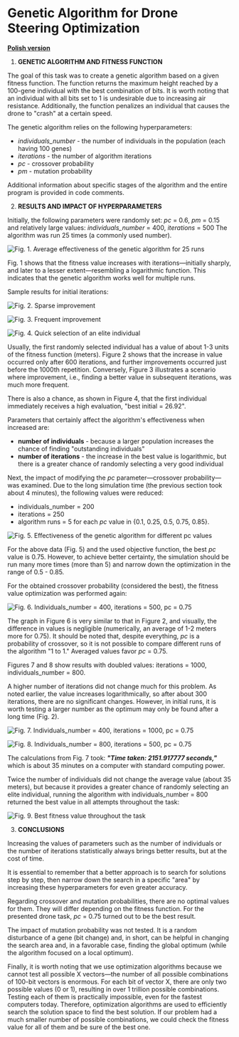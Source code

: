 ﻿# **Genetic Algorithm for Drone Steering Optimization**

**[Polish version](README_PL.md)**

1. **GENETIC ALGORITHM AND FITNESS FUNCTION**

The goal of this task was to create a genetic algorithm based on a given fitness function. The function returns the maximum height reached by a 100-gene individual with the best combination of bits. It is worth noting that an individual with all bits set to 1 is undesirable due to increasing air resistance. Additionally, the function penalizes an individual that causes the drone to "crash" at a certain speed.

The genetic algorithm relies on the following hyperparameters:
- *individuals_number* - the number of individuals in the population (each having 100 genes)
- *iterations* - the number of algorithm iterations
- *pc* - crossover probability
- *pm* - mutation probability

Additional information about specific stages of the algorithm and the entire program is provided in code comments.

2. **RESULTS AND IMPACT OF HYPERPARAMETERS**

Initially, the following parameters were randomly set:
*pc* = 0.6, *pm* = 0.15
and relatively large values:
*individuals_number* = 400, *iterations* = 500
The algorithm was run 25 times (a commonly used number).

![Fig. 1. Average effectiveness of the genetic algorithm for 25 runs](img/fig_1.jpeg)

Fig. 1 shows that the fitness value increases with iterations—initially sharply, and later to a lesser extent—resembling a logarithmic function. This indicates that the genetic algorithm works well for multiple runs.

Sample results for initial iterations:

![Fig. 2. Sparse improvement](img/fig_2.png)

![Fig. 3. Frequent improvement](img/fig_3.jpeg)

![Fig. 4. Quick selection of an elite individual](img/fig_4.png)

Usually, the first randomly selected individual has a value of about 1-3 units of the fitness function (meters). Figure 2 shows that the increase in value occurred only after 600 iterations, and further improvements occurred just before the 1000th repetition. Conversely, Figure 3 illustrates a scenario where improvement, i.e., finding a better value in subsequent iterations, was much more frequent.

There is also a chance, as shown in Figure 4, that the first individual immediately receives a high evaluation, "best initial = 26.92".

Parameters that certainly affect the algorithm's effectiveness when increased are:
- **number of individuals** - because a larger population increases the chance of finding "outstanding individuals"
- **number of iterations** - the increase in the best value is logarithmic, but there is a greater chance of randomly selecting a very good individual

Next, the impact of modifying the *pc* parameter—crossover probability—was examined. Due to the long simulation time (the previous section took about 4 minutes), the following values were reduced:
- individuals_number = 200
- iterations = 250
- algorithm runs = 5
for each *pc* value in {0.1, 0.25, 0.5, 0.75, 0.85}.

![Fig. 5. Effectiveness of the genetic algorithm for different pc values](img/fig_5.jpeg)

For the above data (Fig. 5) and the used objective function, the best *pc* value is 0.75. However, to achieve better certainty, the simulation should be run many more times (more than 5) and narrow down the optimization in the range of 0.5 - 0.85.

For the obtained crossover probability (considered the best), the fitness value optimization was performed again:

![Fig. 6. Individuals_number = 400, iterations = 500, pc = 0.75](img/fig_6.jpeg)

The graph in Figure 6 is very similar to that in Figure 2, and visually, the difference in values is negligible (numerically, an average of 1-2 meters more for 0.75). It should be noted that, despite everything, *pc* is a probability of crossover, so it is not possible to compare different runs of the algorithm "1 to 1." Averaged values favor *pc* = 0.75.

Figures 7 and 8 show results with doubled values: iterations = 1000, individuals_number = 800.

A higher number of iterations did not change much for this problem. As noted earlier, the value increases logarithmically, so after about 300 iterations, there are no significant changes. However, in initial runs, it is worth testing a larger number as the optimum may only be found after a long time (Fig. 2).

![Fig. 7. Individuals_number = 400, iterations = 1000, pc = 0.75](img/fig_7.jpeg)

![Fig. 8. Individuals_number = 800, iterations = 500, pc = 0.75](img/fig_8.jpeg)

The calculations from Fig. 7 took: ***"Time taken: 2151.917777 seconds,"*** which is about 35 minutes on a computer with standard computing power.

Twice the number of individuals did not change the average value (about 35 meters), but because it provides a greater chance of randomly selecting an elite individual, running the algorithm with individuals_number = 800 returned the best value in all attempts throughout the task:

![Fig. 9. Best fitness value throughout the task](img/fig_9.png)

3. **CONCLUSIONS**

Increasing the values of parameters such as the number of individuals or the number of iterations statistically always brings better results, but at the cost of time.

It is essential to remember that a better approach is to search for solutions step by step, then narrow down the search in a specific "area" by increasing these hyperparameters for even greater accuracy.

Regarding crossover and mutation probabilities, there are no optimal values for them. They will differ depending on the fitness function. For the presented drone task, *pc* = 0.75 turned out to be the best result.

The impact of mutation probability was not tested. It is a random disturbance of a gene (bit change) and, in short, can be helpful in changing the search area and, in a favorable case, finding the global optimum (while the algorithm focused on a local optimum).

Finally, it is worth noting that we use optimization algorithms because we cannot test all possible X vectors—the number of all possible combinations of 100-bit vectors is enormous. For each bit of vector X, there are only two possible values (0 or 1), resulting in over 1 trillion possible combinations. Testing each of them is practically impossible, even for the fastest computers today. Therefore, optimization algorithms are used to efficiently search the solution space to find the best solution. If our problem had a much smaller number of possible combinations, we could check the fitness value for all of them and be sure of the best one.
